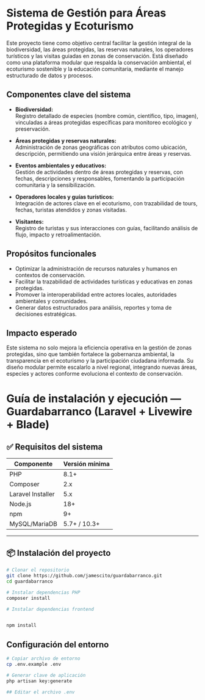 # Sistema de Gestión para Áreas Protegidas y Ecoturismo

Este proyecto tiene como objetivo central facilitar la gestión integral de la biodiversidad, las áreas protegidas, las reservas naturales, los operadores turísticos y las visitas guiadas en zonas de conservación. Está diseñado como una plataforma modular que respalda la conservación ambiental, el ecoturismo sostenible y la educación comunitaria, mediante el manejo estructurado de datos y procesos.

##  Componentes clave del sistema

- **Biodiversidad:**  
  Registro detallado de especies (nombre común, científico, tipo, imagen), vinculadas a áreas protegidas específicas para monitoreo ecológico y preservación.

- **Áreas protegidas y reservas naturales:**  
  Administración de zonas geográficas con atributos como ubicación, descripción, permitiendo una visión jerárquica entre áreas y reservas.

- **Eventos ambientales y educativos:**  
  Gestión de actividades dentro de áreas protegidas y reservas, con fechas, descripciones y responsables, fomentando la participación comunitaria y la sensibilización.

- **Operadores locales y guías turísticos:**  
  Integración de actores clave en el ecoturismo, con trazabilidad de tours, fechas, turistas atendidos y zonas visitadas.

- **Visitantes:**  
  Registro de turistas y sus interacciones con guías, facilitando análisis de flujo, impacto y retroalimentación.

## Propósitos funcionales

- Optimizar la administración de recursos naturales y humanos en contextos de conservación.  
- Facilitar la trazabilidad de actividades turísticas y educativas en zonas protegidas.  
- Promover la interoperabilidad entre actores locales, autoridades ambientales y comunidades.  
- Generar datos estructurados para análisis, reportes y toma de decisiones estratégicas.

##  Impacto esperado

Este sistema no solo mejora la eficiencia operativa en la gestión de zonas protegidas, sino que también fortalece la gobernanza ambiental, la transparencia en el ecoturismo y la participación ciudadana informada. Su diseño modular permite escalarlo a nivel regional, integrando nuevas áreas, especies y actores conforme evoluciona el contexto de conservación.

#  Guía de instalación y ejecución — Guardabarranco (Laravel + Livewire + Blade)

## ✅ Requisitos del sistema


| Componente         | Versión mínima 
|--------------------|----------------
| PHP                | 8.1+           
| Composer           | 2.x            
| Laravel Installer  | 5.x            
| Node.js            | 18+            
| npm                | 9+             
| MySQL/MariaDB      | 5.7+ / 10.3+    

---

## 📦 Instalación del proyecto

```bash
# Clonar el repositorio
git clone https://github.com/jamescito/guardabarranco.git
cd guardabarranco

# Instalar dependencias PHP
composer install

# Instalar dependencias frontend


npm install

```

## Configuración del entorno
```bash
# Copiar archivo de entorno
cp .env.example .env

# Generar clave de aplicación
php artisan key:generate

## Editar el archivo .env
```


